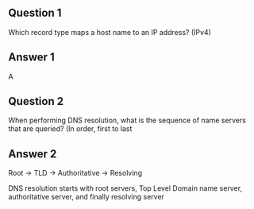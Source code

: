 ## Question 1

Which record type maps a host name to an IP address? (IPv4)

## Answer 1

A

## Question 2

When performing DNS resolution, what is the sequence of name servers that are queried? (In order, first to last

## Answer 2

Root -> TLD -> Authoritative -> Resolving

DNS resolution starts with root servers, Top Level Domain name server, authoritative server, and finally resolving server

